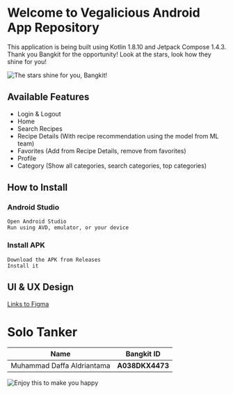 # Welcome to Vegalicious Android App Repository
This application is being built using Kotlin 1.8.10 and Jetpack Compose 1.4.3.
Thank you Bangkit for the opportunity!
Look at the stars, look how they shine for you!

![The stars shine for you, Bangkit!](https://24.media.tumblr.com/36116ad70f78f76dfcc657ec7b61b843/tumblr_mlorqn2ozA1s5pur0o1_500.gif)

## Available Features
- Login & Logout
- Home
- Search Recipes
- Recipe Details (With recipe recommendation using the model from ML team)
- Favorites (Add from Recipe Details, remove from favorites)
- Profile
- Category (Show all categories, search categories, top categories)

## How to Install

### Android Studio

    Open Android Studio
    Run using AVD, emulator, or your device

### Install APK

    Download the APK from Releases
    Install it

## UI & UX Design
[Links to Figma](https://www.figma.com/file/AKdPoZ7Kfw6OY6xNIi3EFm/Submission-UX-Dup-(Copy)?type=design&node-id=54030%3A28085&t=ntxQH6LYTCgQ4V9W-1)

# Solo Tanker

| **Name**                   | **Bangkit ID**  |
|----------------------------| --------------- |
| Muhammad Daffa Aldriantama | **A038DKX4473** |

![Enjoy this to make you happy](https://media.tenor.com/2roX3uxz_68AAAAM/cat-space.gif)